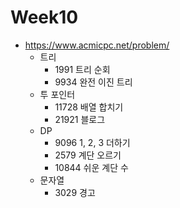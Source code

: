 # Week10
- https://www.acmicpc.net/problem/
  - 트리
    - 1991 트리 순회
    - 9934 완전 이진 트리
  - 투 포인터
    - 11728 배열 합치기
    - 21921 블로그
  - DP
    - 9096 1, 2, 3 더하기
    - 2579 계단 오르기
    - 10844 쉬운 계단 수
  - 문자열
    - 3029 경고